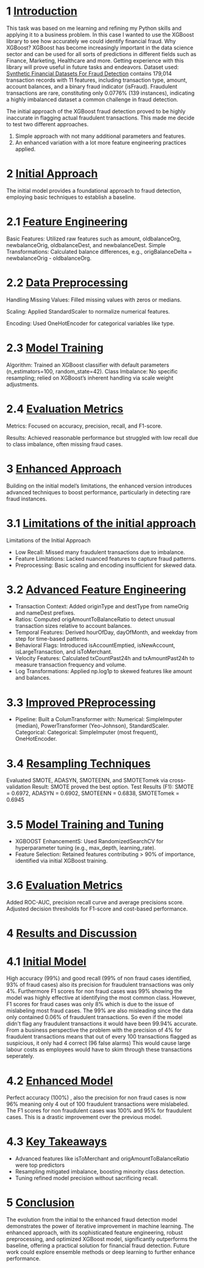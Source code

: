 # 1 [Introduction](#1)
This task was based on me learning and refining my Python skills and applying it to a business problem.
In this case I wanted to use the XGBoost library to see how accurately we could identify financial fraud.
Why XGBoost? XGBoost has become increasingly important in the data science sector and can be used for all sorts of predictions in different fields such as Finance, Marketing, Healthcare and more.
Getting experience with this library will prove useful in future tasks and endeavors. 
Dataset used: [Synthetic Financial Datasets For Fraud Detection](https://www.kaggle.com/datasets/ealaxi/paysim1?resource=download)
contains 179,014 transaction records with 11 features, including transaction type, amount, account balances, and a binary fraud indicator (isFraud). 
Fraudulent transactions are rare, constituting only 0.0776% (139 instances), indicating a highly imbalanced dataset a common challenge in fraud detection.

The initial approach of the XGBoost fraud detection proved to be highly inaccurate in flagging actual fraudulent transactions. 
This made me decide to test two different approaches.
1. Simple approach with not many additional parameters and features.
2. An enhanced variation with a lot more feature engineering practices applied.

# 2 [Initial Approach](#2)
The initial model provides a foundational approach to fraud detection, employing basic techniques to establish a baseline.

# 2.1 [Feature Engineering](#2.1)
Basic Features: Utilized raw features such as amount, oldbalanceOrg, newbalanceOrig, oldbalanceDest, and newbalanceDest.
Simple Transformations: Calculated balance differences, e.g., origBalanceDelta = newbalanceOrig - oldbalanceOrg.

# 2.2 [Data Preprocessing](#2.2)
Handling Missing Values: Filled missing values with zeros or medians.

Scaling: Applied StandardScaler to normalize numerical features.

Encoding: Used OneHotEncoder for categorical variables like type.

# 2.3 [Model Training](#2.3)

Algorithm: Trained an XGBoost classifier with default parameters (n_estimators=100, random_state=42).
Class Imbalance: No specific resampling; relied on XGBoost’s inherent handling via scale weight adjustments.

# 2.4 [Evaluation Metrics](#2.4)
Metrics: Focused on accuracy, precision, recall, and F1-score.

Results: Achieved reasonable performance but struggled with low recall due to class imbalance, often missing fraud cases.

# 3 [Enhanced Approach](#3)
Building on the initial model’s limitations, the enhanced version introduces advanced techniques to boost performance, particularly in detecting rare fraud instances.

# 3.1 [Limitations of the initial approach](#3.1)
Limitations of the Initial Approach

* Low Recall: Missed many fraudulent transactions due to imbalance.
* Feature Limitations: Lacked nuanced features to capture fraud patterns.
* Preprocessing: Basic scaling and encoding insufficient for skewed data.

# 3.2 [Advanced Feature Engineering](#3.2)
* Transaction Context: Added originType and destType from nameOrig and nameDest prefixes.
* Ratios: Computed origAmountToBalanceRatio to detect unusual transaction sizes relative to account balances.
* Temporal Features: Derived hourOfDay, dayOfMonth, and weekday from step for time-based patterns.
* Behavioral Flags: Introduced isAccountEmptied, isNewAccount, isLargeTransaction, and isToMerchant.
* Velocity Features: Calculated txCountPast24h and txAmountPast24h to measure transaction frequency and volume.
* Log Transformations: Applied np.log1p to skewed features like amount and balances.

# 3.3 [Improved PReprocessing](#3.3)
* Pipeline: Built a ColumTransformer with: Numerical: SimpleImputer (median), PowerTransformer (Yeo-Johnson), StandardScaler. Categorical: Categorical: SimpleImputer (most frequent), OneHotEncoder.

# 3.4 [Resampling Techniques](#3.4)
Evaluated SMOTE, ADASYN, SMOTEENN, and SMOTETomek via cross-validation
Result: SMOTE proved the best option. Test Results (F1): SMOTE = 0.6972, ADASYN = 0.6902, SMOTEENN = 0.6838, SMOTETomek = 0.6945

# 3.5 [Model Training and Tuning](#3.5)
* XGBOOST EnhancementS: Used RandomizedSearchCV for hyperparameter tuning (e.g., max_depth, learning_rate).
* Feature Selection: Retained features contributing > 90% of importance, identified via initial XGBoost training.

# 3.6 [Evaluation Metrics](#3.6)
Added ROC-AUC, precision recall curve and average precisions score.
Adjusted decision thresholds for F1-score and cost-based performance. 

# 4 [Results and Discussion](#4)
# 4.1 [Initial Model](#4.1)
  High accuracy (99%) and good recall (99% of non fraud cases identified, 93% of fraud cases)  also its precision for fraudulent transactions was only 4%.
  Furthermore F1 scores for non fraud cases was 99% showing the model was highly effective at identifying the most common class.
  However, F1 scores for fraud cases was only 8% which is due to the issue of mislabeling most fraud cases.
  The 99% are also misleading since the data only contained 0.06% of fraudulent transactions. So even if the model didn't flag any fraudulent transactions it would have been 99.94% accurate.
  From a business perspective the problem with the precision of 4% for fraudulent transactions means that out of every 100 transactions flagged as suspicious, it only had 4 correct (96 false alarms)
  This would cause large labour costs as employees would have to skim through these transactions seperately. 

# 4.2 [Enhanced Model](#4.2)
   Perfect accuracy (100%) , also the precision for non fraud cases is now 96% meaning only 4 out of 100 fraudulent transactions were mislabeled. 
   The F1 scores for non fraudulent cases was 100% and 95% for fraudulent cases. This is a drastic improvement over the previous model. 

# 4.3 [Key Takeaways](#4.3)
* Advanced features like isToMerchant and origAmountToBalanceRatio were top predictors
* Resampling mitigated imbalance, boosting minority class detection.
* Tuning refined model precision without sacrificing recall.

# 5 [Conclusion](#5)
The evolution from the initial to the enhanced fraud detection model demonstrates the power of iterative improvement in machine learning. The enhanced approach, with its sophisticated feature engineering, robust preprocessing, and optimized XGBoost model, significantly outperforms the baseline, offering a practical solution for financial fraud detection. Future work could explore ensemble methods or deep learning to further enhance performance.
